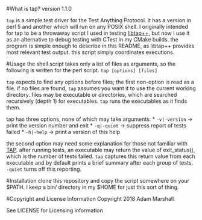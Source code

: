 #What is tap?
  version 1.1.0

  `tap` is a simple test driver for the Test Anything Protocol. it has a
version in perl 5 and another which will run on any POSIX shell.
I originally intended for tap to be a throwaway script I used in testing
[libtap++](https://github.com/ih8celery/libtap++), but now I use it as an alternative to debug testing with CTest
in my CMake builds. the program is simple enough to describe in this 
README, as libtap++ provides most relevant test output. this script
simply coordinates executions.

#Usage
  the shell script takes only a list of files as arguments, so the
following is written for the perl script.
  `tap [options] [files]`

  `tap` expects to find any options before files; the first non-option
is read as a file. if no files are found, `tap` assumes you want it to
use the current working directory. files may be executable or 
directories, which are searched recursively (depth 1) for executables.
`tap` runs the executables as it finds them.

  tap has three options, none of which may take arguments:
      * `-v|-version`   -> print the version number and exit
      * `-q|-quiet`     -> suppress report of tests failed
      * `-h|-help`      -> print a version of this help

the second option may need some explanation for those not familiar with
[TAP](https://testanything.org). after running tests, an executable may
return the value of exit\_status(), which is the number of tests failed.
`tap` captures this return value from each executable and by default prints
a brief summary after each group of tests. `-quiet` turns off this
reporting.

#Installation
  clone this repository and copy the script somewhere on your $PATH. I
keep a bin/ directory in my $HOME for just this sort of thing.

#Copyright and License Information
  Copyright 2018 Adam Marshall.

  See LICENSE for Licensing information

